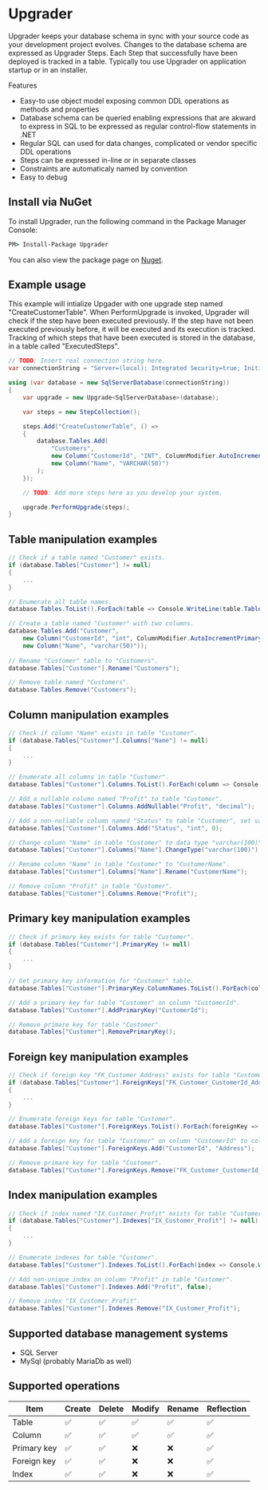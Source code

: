 # Upgrader
Upgrader keeps your database schema in sync with your source code as your development project evolves. Changes to the database schema are expressed as Upgrader Steps. Each Step that successfully have been deployed is tracked in a table. Typically tou use Upgrader on application startup or in an installer.

Features
- Easy-to use object model exposing common DDL operations as methods and properties
- Database schema can be queried enabling expressions that are akward to express in SQL to be expressed as regular control-flow statements in .NET
- Regular SQL can used for data changes, complicated or vendor specific DDL operations
- Steps can be expressed in-line or in separate classes
- Constraints are automaticaly named by convention
- Easy to debug

## Install via NuGet
To install Upgrader, run the following command in the Package Manager Console:

```cmd
PM> Install-Package Upgrader
```

You can also view the package page on [Nuget](https://www.nuget.org/packages/Upgrader/).

## Example usage
This example will intialize Upgader with one upgrade step named "CreateCustomerTable". When PerformUpgrade is invoked, Upgrader will check if the step have been executed previously. If the step have not been executed previously before, it will be executed and its execution is tracked. Tracking of which steps that have been executed is stored in the database, in a table called "ExecutedSteps". 

```c#
// TODO: Insert real connection string here.
var connectionString = "Server=(local); Integrated Security=true; Initial Catalog=Acme";

using (var database = new SqlServerDatabase(connectionString))
{
	var upgrade = new Upgrade<SqlServerDatabase>(database);

	var steps = new StepCollection();

	steps.Add("CreateCustomerTable", () =>
	{
		database.Tables.Add(
			"Customers", 
			new Column("CustomerId", "INT", ColumnModifier.AutoIncrementPrimaryKey),
			new Column("Name", "VARCHAR(50)")
		);
	});

	// TODO: Add more steps here as you develop your system.

	upgrade.PerformUpgrade(steps);
}
```

## Table manipulation examples

```c#
// Check if a table named "Customer" exists.
if (database.Tables["Customer"] != null)
{
	...
}

// Enumerate all table names.
database.Tables.ToList().ForEach(table => Console.WriteLine(table.TableName));

// Create a table named "Customer" with two columns.
database.Tables.Add("Customer",
	new Column("CustomerId", "int", ColumnModifier.AutoIncrementPrimaryKey),
	new Column("Name", "varchar(50)"));
	
// Rename "Customer" table to "Customers".
database.Tables["Customer"].Rename("Customers");

// Remove table named "Customers".
database.Tables.Remove("Customers");
```

## Column manipulation examples
```c#
// Check if column "Name" exists in table "Customer".
if (database.Tables["Customer"].Columns["Name"] != null)
{
	...
}

// Enumerate all columns in table "Customer".
database.Tables["Customer"].Columns.ToList().ForEach(column => Console.WriteLine(column.ColumnName));

// Add a nullable column named "Profit" to table "Customer".
database.Tables["Customer"].Columns.AddNullable("Profit", "decimal");

// Add a non-nullable column named "Status" to table "Customer", set value "0" in all existing rows.
database.Tables["Customer"].Columns.Add("Status", "int", 0);

// Change column "Name" in table "Customer" to data type "varchar(100)".
database.Tables["Customer"].Columns["Name"].ChangeType("varchar(100)");

// Rename column "Name" in table "Customer" to "CustomerName".
database.Tables["Customer"].Columns["Name"].Rename("CustomerName");

// Remove column "Profit" in table "Customer".
database.Tables["Customer"].Columns.Remove("Profit");
```

## Primary key manipulation examples
```c#
// Check if primary key exists for table "Customer".
if (database.Tables["Customer"].PrimaryKey != null)
{
	...
}

// Get primary key information for "Customer" table.
database.Tables["Customer"].PrimaryKey.ColumnNames.ToList().ForEach(columnName => Console.WriteLine(columnName));

// Add a primary key for table "Customer" on column "CustomerId".
database.Tables["Customer"].AddPrimaryKey("CustomerId");

// Remove primare key for table "Customer".
database.Tables["Customer"].RemovePrimaryKey();
```

## Foreign key manipulation examples
```c#
// Check if foreign key "FK_Customer_Address" exists for table "Customer".
if (database.Tables["Customer"].ForeignKeys["FK_Customer_CustomerId_Address"] != null)
{
	...
}

// Enumerate foreign keys for table "Customer".
database.Tables["Customer"].ForeignKeys.ToList().ForEach(foreignKey => Console.WriteLine(foreignKey.ForeignTable));

// Add a foreign key for table "Customer" on column "CustomerId" to column "CustomerId" in foreign table "Address".
database.Tables["Customer"].ForeignKeys.Add("CustomerId", "Address");

// Remove primare key for table "Customer".
database.Tables["Customer"].ForeignKeys.Remove("FK_Customer_CustomerId_Address");
```

## Index manipulation examples
```c#
// Check if index named "IX_Customer_Profit" exists for table "Customer".
if (database.Tables["Customer"].Indexes["IX_Customer_Profit"] != null)
{
	...
}

// Enumerate indexes for table "Customer".
database.Tables["Customer"].Indexes.ToList().ForEach(index => Console.WriteLine(index.IndexName));

// Add non-unique index on column "Profit" in table "Customer".
database.Tables["Customer"].Indexes.Add("Profit", false);

// Remove index "IX_Customer_Profit".
database.Tables["Customer"].Indexes.Remove("IX_Customer_Profit");
```

## Supported database management systems
- SQL Server
- MySql (probably MariaDb as well)



## Supported operations
Item | Create | Delete | Modify | Rename | Reflection
---- | ------ | ------ | ------ | ------ | ----------
Table | :white_check_mark: | :white_check_mark: | :white_check_mark: | :white_check_mark: | :white_check_mark:
Column | :white_check_mark: | :white_check_mark: | :white_check_mark: | :white_check_mark: | :white_check_mark:
Primary key | :white_check_mark: | :white_check_mark: | :x: | :x: | :white_check_mark:
Foreign key | :white_check_mark: | :white_check_mark: | :x: | :x: | :white_check_mark:
Index | :white_check_mark: | :white_check_mark: | :x: | :x: | :white_check_mark:
